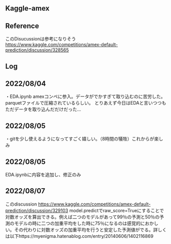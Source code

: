 ## Kaggle-amex
## Reference
このDisucussionは参考になりそう
https://www.kaggle.com/competitions/amex-default-prediction/discussion/328565

## Log 
## 2022/08/04 
・EDA.ipynb amexコンペに参入。データがでかすぎて取り込むのに苦労した。parquetファイルで圧縮されているらしい。
とりあえず今日はEDAと言いつつもただデータを取り込んだだけだった…

## 2022/08/05
・gitを少し使えるようになってすごく嬉しい。（8時間の犠牲）これからが楽しみ

## 2022/08/05
EDA.ipynbに内容を追加し、修正のみ

## 2022/08/07
このdiscussion
https://www.kaggle.com/competitions/amex-default-prediction/discussion/329103
model.predictでraw_score=Trueにすることで対数オッズを算出できる。例えば二つのモデルがあって99％の予測と50％の予測のモデルの時に二つの加重平均をした時に75％になるのは感覚的におかしい。その代わりに対数オッズの加重平均を行うと安定した予測値がでる。詳しくは以下https://myenigma.hatenablog.com/entry/20140606/1402116869

